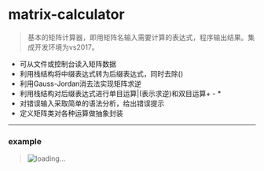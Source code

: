 # matrix-calculator

> 基本的矩阵计算器，即用矩阵名输入需要计算的表达式，程序输出结果。集成开发环境为vs2017。
- 可从文件或控制台读入矩阵数据
- 利用栈结构将中缀表达式转为后缀表达式，同时去除()
- 利用Gauss-Jordan消去法实现矩阵求逆
- 利用栈结构对后缀表达式进行单目运算|(表示求逆)和双目运算+ - *
- 对错误输入采取简单的语法分析，给出错误提示
- 定义矩阵类对各种运算做抽象封装
***
### example

  > ![loading...](https://github.com/ilan-NJU/matrix-calculator/blob/master/img/%E4%BD%BF%E7%94%A8%E7%A4%BA%E4%BE%8B.png)


